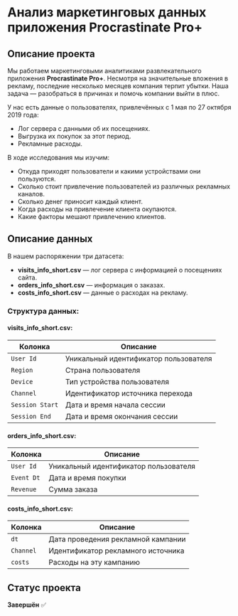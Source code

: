 # Анализ маркетинговых данных приложения Procrastinate Pro+

## Описание проекта  
Мы работаем маркетинговыми аналитиками развлекательного приложения **Procrastinate Pro+**. Несмотря на значительные вложения в рекламу, последние несколько месяцев компания терпит убытки. Наша задача — разобраться в причинах и помочь компании выйти в плюс.  

У нас есть данные о пользователях, привлечённых с 1 мая по 27 октября 2019 года:  
- Лог сервера с данными об их посещениях.
- Выгрузка их покупок за этот период.
- Рекламные расходы.

В ходе исследования мы изучим:
- Откуда приходят пользователи и какими устройствами они пользуются.
- Сколько стоит привлечение пользователей из различных рекламных каналов.
- Сколько денег приносит каждый клиент.
- Когда расходы на привлечение клиента окупаются.
- Какие факторы мешают привлечению клиентов.

## Описание данных  
В нашем распоряжении три датасета:  
- **visits_info_short.csv** — лог сервера с информацией о посещениях сайта.
- **orders_info_short.csv** — информация о заказах.
- **costs_info_short.csv** — данные о расходах на рекламу.

### Структура данных:
#### visits_info_short.csv:
| Колонка          | Описание |
|-----------------|----------|
| `User Id`       | Уникальный идентификатор пользователя |
| `Region`        | Страна пользователя |
| `Device`        | Тип устройства пользователя |
| `Channel`       | Идентификатор источника перехода |
| `Session Start` | Дата и время начала сессии |
| `Session End`   | Дата и время окончания сессии |

#### orders_info_short.csv:
| Колонка   | Описание |
|-----------|----------|
| `User Id` | Уникальный идентификатор пользователя |
| `Event Dt` | Дата и время покупки |
| `Revenue`  | Сумма заказа |

#### costs_info_short.csv:
| Колонка   | Описание |
|-----------|----------|
| `dt`      | Дата проведения рекламной кампании |
| `Channel` | Идентификатор рекламного источника |
| `costs`   | Расходы на эту кампанию |

## Статус проекта  
**Завершён** ✅

